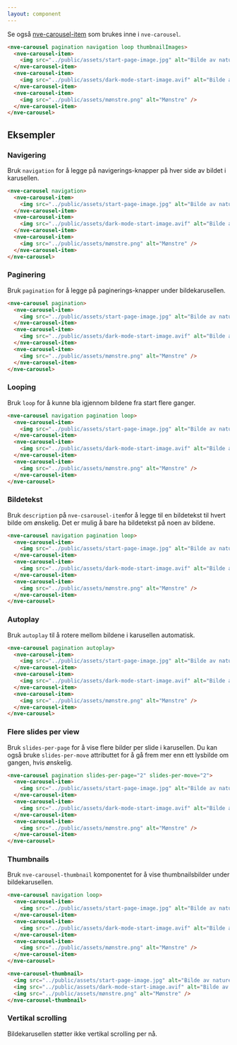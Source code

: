 ```yaml
---
layout: component
---
```


Se også [nve-carousel-item](./nve-carousel-item.html) som brukes inne i `nve-carousel`.

<CodeExamplePreview>

```html
<nve-carousel pagination navigation loop thumbnailImages>
  <nve-carousel-item>
    <img src="../public/assets/start-page-image.jpg" alt="Bilde av naturen i dagslys." />
  </nve-carousel-item>
  <nve-carousel-item>
    <img src="../public/assets/dark-mode-start-image.avif" alt="Bilde av naturen på natten." />
  </nve-carousel-item>
  <nve-carousel-item>
    <img src="../public/assets/mønstre.png" alt="Mønstre" />
  </nve-carousel-item>
</nve-carousel>
```

</CodeExamplePreview>

## Eksempler

### Navigering

Bruk `navigation` for å legge på navigerings-knapper på hver side av bildet i karusellen.
<CodeExamplePreview>

```html
<nve-carousel navigation>
  <nve-carousel-item>
    <img src="../public/assets/start-page-image.jpg" alt="Bilde av naturen i dagslys." />
  </nve-carousel-item>
  <nve-carousel-item>
    <img src="../public/assets/dark-mode-start-image.avif" alt="Bilde av naturen på natten." />
  </nve-carousel-item>
  <nve-carousel-item>
    <img src="../public/assets/mønstre.png" alt="Mønstre" />
  </nve-carousel-item>
</nve-carousel>
```

</CodeExamplePreview>

### Paginering

Bruk `pagination` for å legge på paginerings-knapper under bildekarusellen.

<CodeExamplePreview>

```html
<nve-carousel pagination>
  <nve-carousel-item>
    <img src="../public/assets/start-page-image.jpg" alt="Bilde av naturen i dagslys." />
  </nve-carousel-item>
  <nve-carousel-item>
    <img src="../public/assets/dark-mode-start-image.avif" alt="Bilde av naturen på natten." />
  </nve-carousel-item>
  <nve-carousel-item>
    <img src="../public/assets/mønstre.png" alt="Mønstre" />
  </nve-carousel-item>
</nve-carousel>
```

</CodeExamplePreview>

### Looping

Bruk `loop` for å kunne bla igjennom bildene fra start flere ganger.

<CodeExamplePreview>

```html
<nve-carousel navigation pagination loop>
  <nve-carousel-item>
    <img src="../public/assets/start-page-image.jpg" alt="Bilde av naturen i dagslys." />
  </nve-carousel-item>
  <nve-carousel-item>
    <img src="../public/assets/dark-mode-start-image.avif" alt="Bilde av naturen på natten." />
  </nve-carousel-item>
  <nve-carousel-item>
    <img src="../public/assets/mønstre.png" alt="Mønstre" />
  </nve-carousel-item>
</nve-carousel>
```

</CodeExamplePreview>

### Bildetekst

Bruk `description` på `nve-csarousel-item`for å legge til en bildetekst til hvert bilde om ønskelig. Det er mulig å bare ha bildetekst på noen av bildene.

<CodeExamplePreview>

```html
<nve-carousel navigation pagination loop>
  <nve-carousel-item>
    <img src="../public/assets/start-page-image.jpg" alt="Bilde av naturen i dagslys." />
  </nve-carousel-item>
  <nve-carousel-item>
    <img src="../public/assets/dark-mode-start-image.avif" alt="Bilde av naturen på natten." />
  </nve-carousel-item>
  <nve-carousel-item>
    <img src="../public/assets/mønstre.png" alt="Mønstre" />
  </nve-carousel-item>
</nve-carousel>
```

</CodeExamplePreview>

### Autoplay

Bruk `autoplay` til å rotere mellom bildene i karusellen automatisk.

<CodeExamplePreview>

```html
<nve-carousel pagination autoplay>
  <nve-carousel-item>
    <img src="../public/assets/start-page-image.jpg" alt="Bilde av naturen i dagslys." />
  </nve-carousel-item>
  <nve-carousel-item>
    <img src="../public/assets/dark-mode-start-image.avif" alt="Bilde av naturen på natten." />
  </nve-carousel-item>
  <nve-carousel-item>
    <img src="../public/assets/mønstre.png" alt="Mønstre" />
  </nve-carousel-item>
</nve-carousel>
```

</CodeExamplePreview>

### Flere slides per view

Bruk `slides-per-page` for å vise flere bilder per slide i karusellen. Du kan også bruke `slides-per-move` attributtet for å gå frem mer enn ett lysbilde om gangen, hvis ønskelig.

<CodeExamplePreview>

```html
<nve-carousel pagination slides-per-page="2" slides-per-move="2">
  <nve-carousel-item>
    <img src="../public/assets/start-page-image.jpg" alt="Bilde av naturen i dagslys." />
  </nve-carousel-item>
  <nve-carousel-item>
    <img src="../public/assets/dark-mode-start-image.avif" alt="Bilde av naturen på natten." />
  </nve-carousel-item>
  <nve-carousel-item>
    <img src="../public/assets/mønstre.png" alt="Mønstre" />
  </nve-carousel-item>
</nve-carousel>
```

</CodeExamplePreview>

### Thumbnails

Bruk `nve-carousel-thumbnail` komponentet for å vise thumbnailsbilder under bildekarusellen.

<CodeExamplePreview>

```html
<nve-carousel navigation loop>
  <nve-carousel-item>
    <img src="../public/assets/start-page-image.jpg" alt="Bilde av naturen i dagslys." />
  </nve-carousel-item>
  <nve-carousel-item>
    <img src="../public/assets/dark-mode-start-image.avif" alt="Bilde av naturen på natten." />
  </nve-carousel-item>
  <nve-carousel-item>
    <img src="../public/assets/mønstre.png" alt="Mønstre" />
  </nve-carousel-item>
</nve-carousel>

<nve-carousel-thumbnail>
  <img src="../public/assets/start-page-image.jpg" alt="Bilde av naturen i dagslys." />
  <img src="../public/assets/dark-mode-start-image.avif" alt="Bilde av naturen på natten." />
  <img src="../public/assets/mønstre.png" alt="Mønstre" />
</nve-carousel-thumbnail>
```

</CodeExamplePreview>

### Vertikal scrolling

Bildekarusellen støtter ikke vertikal scrolling per nå.

